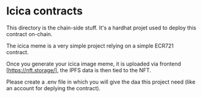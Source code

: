 # Icica contracts

This directory is the chain-side stuff. It's a hardhat projet used to deploy this contract on-chain.

The icica meme is a very simple project relying on a simple ECR721 contract.

Once you generate your icica image meme, it is uploaded via frontend [https://nft.storage/], the IPFS data is then tied to the NFT.

Please create a .env file in which you will give the daa this project need (like an account for deplying the contract).